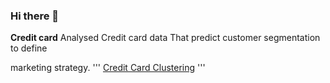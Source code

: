 ### Hi there 👋

**Credit card**
 Analysed Credit card data That predict customer segmentation to define

marketing strategy.
''' [Credit Card Clustering](https://colab.research.google.com/drive/1MjL_HGHVGEY6cHr75uX1oFksWtDG-Ym-?usp=sharing)
 '''
